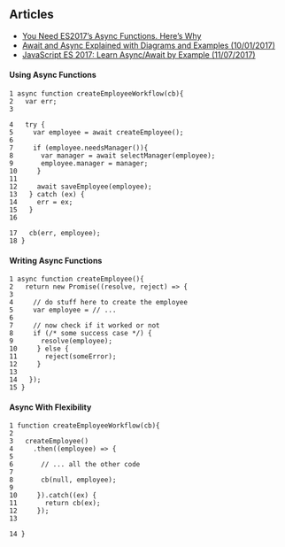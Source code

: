 ## Articles
- [You Need ES2017’s Async Functions. Here’s Why](https://derickbailey.com/2017/04/18/you-need-es7s-async-functions-heres-why/?imm_mid=0f1021&cmp=em-web-na-na-newsltr_20170419)
- [Await and Async Explained with Diagrams and Examples (10/01/2017)](http://nikgrozev.com/2017/10/01/async-await/)
- [JavaScript ES 2017: Learn Async/Await by Example (11/07/2017)](https://codeburst.io/javascript-es-2017-learn-async-await-by-example-48acc58bad65)

#### Using Async Functions

```
1 async function createEmployeeWorkflow(cb){
2   var err;
3

4   try {
5     var employee = await createEmployee();
6      
7     if (employee.needsManager()){
8       var manager = await selectManager(employee);
9       employee.manager = manager;
10     }
11      
12     await saveEmployee(employee);
13   } catch (ex) {
14     err = ex;
15   }
16

17   cb(err, employee);
18 }
```

#### Writing Async Functions
```
1 async function createEmployee(){
2   return new Promise((resolve, reject) => {
3      
4     // do stuff here to create the employee
5     var employee = // ...
6      
7     // now check if it worked or not
8     if (/* some success case */) {
9       resolve(employee);    
10     } else {
11       reject(someError);
12     }
13      
14   });
15 }
```

#### Async With Flexibility
```
1 function createEmployeeWorkflow(cb){
2    
3   createEmployee()
4     .then((employee) => {
5      
6       // ... all the other code
7      
8       cb(null, employee);
9      
10     }).catch((ex) {
11       return cb(ex);
12     });
13

14 }
```
